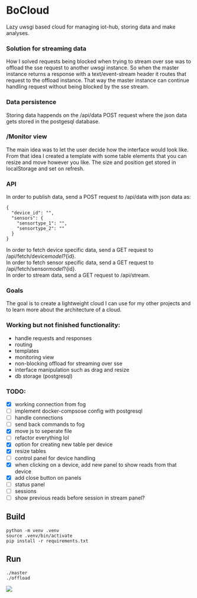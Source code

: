 # BoCloud

Lazy uwsgi based cloud for managing iot-hub, storing data and make analyses.

### Solution for streaming data

How I solved requests being blocked when trying to stream over sse was to offload the sse request to another uwsgi instance. So when the master instance returns a response with a text/event-stream header it routes that request to the offload instance. That way the master instance can continue handling request without being blocked by the sse stream.

### Data persistence

Storing data happends on the /api/data POST request where the json data gets stored in the postgesql database.

### /Monitor view

The main idea was to let the user decide how the interface would look like. From that idea I created a template with some table elements that you can resize and move however you like. The size and position get stored in localStorage and set on refresh.

### API

In order to publish data, send a POST request to /api/data with json data as:
```
{
  "device_id": "",
  "sensors": {
    "sensortype_1": "",
    "sensortype_2": ""
  }
}
```

In order to fetch device specific data, send a GET request to /api/fetch/device${model}?${id}.  
In order to fetch sensor specific data, send a GET request to /api/fetch/sensor${model}?${id}.  
In order to stream data, send a GET request to /api/stream.  

### Goals

The goal is to create a lightweight cloud I can use for my other projects and to learn more about the architecture of a cloud.

### Working but not finished functionality:
- handle requests and responses
- routing
- templates
- monitoring view
- non-blocking offload for streaming over sse
- interface manipulation such as drag and resize
- db storage (postgresql)

### TODO:
- [x] working connection from fog
- [ ] implement docker-compsose config with postgresql
- [ ] handle connections
- [ ] send back commands to fog
- [x] move js to seperate file
- [ ] refactor everything lol
- [x] option for creating new table per device
- [x] resize tables
- [ ] control panel for device handling
- [x] when clicking on a device, add new panel to show reads from that device
- [x] add close button on panels
- [ ] status panel
- [ ] sessions
- [ ] show previous reads before session in stream panel?

## Build
```
python -m venv .venv
source .venv/bin/activate
pip install -r requirements.txt
```

## Run
```
./master
./offload
```

![](https://i.imgur.com/9TTiPXs.png)
